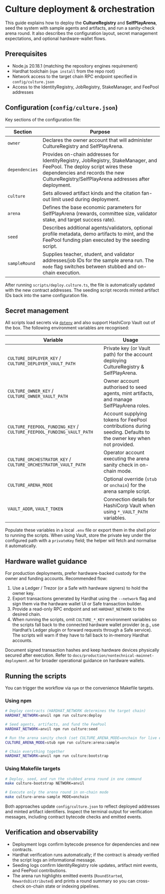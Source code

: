 # Culture deployment & orchestration

This guide explains how to deploy the **CultureRegistry** and **SelfPlayArena**, seed the
system with sample agents and artifacts, and run a sanity-check arena round. It also
describes the configuration layout, secret management expectations, and optional
hardware-wallet flows.

## Prerequisites

- Node.js 20.18.1 (matching the repository engines requirement)
- Hardhat toolchain (`npm install` from the repo root)
- Network access to the target chain RPC endpoint specified in `config/culture.json`
- Access to the IdentityRegistry, JobRegistry, StakeManager, and FeePool addresses

## Configuration (`config/culture.json`)

Key sections of the configuration file:

| Section | Purpose |
| --- | --- |
| `owner` | Declares the owner account that will administer CultureRegistry and SelfPlayArena. |
| `dependencies` | Provides on-chain addresses for IdentityRegistry, JobRegistry, StakeManager, and FeePool. The deploy script wires these dependencies and records the new CultureRegistry/SelfPlayArena addresses after deployment. |
| `culture` | Sets allowed artifact kinds and the citation fan-out limit used during deployment. |
| `arena` | Defines the base economic parameters for SelfPlayArena (rewards, committee size, validator stake, and target success rate). |
| `seed` | Describes additional agents/validators, optional profile metadata, demo artifacts to mint, and the FeePool funding plan executed by the seeding script. |
| `sampleRound` | Supplies teacher, student, and validator addresses/job IDs for the sample arena run. The `mode` flag switches between stubbed and on-chain execution. |

After running `scripts/deploy.culture.ts`, the file is automatically updated with the
new contract addresses. The seeding script records minted artifact IDs back into the
same configuration file.

## Secret management

All scripts load secrets via [`dotenv`](https://github.com/motdotla/dotenv) and also support
HashiCorp Vault out of the box. The following environment variables are recognised:

| Variable | Usage |
| --- | --- |
| `CULTURE_DEPLOYER_KEY` / `CULTURE_DEPLOYER_VAULT_PATH` | Private key (or Vault path) for the account deploying CultureRegistry & SelfPlayArena. |
| `CULTURE_OWNER_KEY` / `CULTURE_OWNER_VAULT_PATH` | Owner account authorised to seed agents, mint artifacts, and manage SelfPlayArena roles. |
| `CULTURE_FEEPOOL_FUNDING_KEY` / `CULTURE_FEEPOOL_FUNDING_VAULT_PATH` | Account supplying tokens for FeePool contributions during seeding. Defaults to the owner key when not provided. |
| `CULTURE_ORCHESTRATOR_KEY` / `CULTURE_ORCHESTRATOR_VAULT_PATH` | Operator account executing the arena sanity check in on-chain mode. |
| `CULTURE_ARENA_MODE` | Optional override (`stub` or `onchain`) for the arena sample script. |
| `VAULT_ADDR`, `VAULT_TOKEN` | Connection details for HashiCorp Vault when using `*_VAULT_PATH` variables. |

Populate these variables in a local `.env` file or export them in the shell prior to
running the scripts. When using Vault, store the private key under the configured path
with a `privateKey` field; the helper will fetch and normalise it automatically.

## Hardware wallet guidance

For production deployments, prefer hardware-backed custody for the owner and funding
accounts. Recommended flow:

1. Use a Ledger / Trezor (or a Safe with hardware signers) to hold the owner key.
2. Export transactions generated by Hardhat using the `--network` flag and sign them
   via the hardware wallet UI or Safe transaction builder.
3. Provide a read-only RPC endpoint and set `HARDHAT_NETWORK` to the desired chain.
4. When running the scripts, omit `CULTURE_*_KEY` environment variables so the scripts
   fall back to the connected hardware wallet provider (e.g., use Hardhat’s Ledger
   plugin or forward requests through a Safe service). The scripts will warn if they
   have to fall back to in-memory Hardhat accounts.

Document signed transaction hashes and keep hardware devices physically secured after
execution. Refer to `docs/production/nontechnical-mainnet-deployment.md` for broader
operational guidance on hardware wallets.

## Running the scripts

You can trigger the workflow via `npm` or the convenience Makefile targets.

### Using npm

```bash
# Deploy contracts (HARDHAT_NETWORK determines the target chain)
HARDHAT_NETWORK=anvil npm run culture:deploy

# Seed agents, artifacts, and fund the FeePool
HARDHAT_NETWORK=anvil npm run culture:seed

# Run the arena sanity check (set CULTURE_ARENA_MODE=onchain for live execution)
CULTURE_ARENA_MODE=stub npm run culture:arena:sample

# Chain everything together
HARDHAT_NETWORK=anvil npm run culture:bootstrap
```

### Using Makefile targets

```bash
# Deploy, seed, and run the stubbed arena round in one command
make culture-bootstrap NETWORK=anvil

# Execute only the arena round in on-chain mode
make culture-arena-sample MODE=onchain
```

Both approaches update `config/culture.json` to reflect deployed addresses and
minted artifact identifiers. Inspect the terminal output for verification messages,
including contract bytecode checks and emitted events.

## Verification and observability

- Deployment logs confirm bytecode presence for dependencies and new contracts.
- Hardhat verification runs automatically; if the contract is already verified the
  script logs an informational message.
- Seeding logs confirm IdentityRegistry role updates, artifact mint events, and
  FeePool contributions.
- The arena run highlights emitted events (`RoundStarted`, `RewardsDistributed`) and
  prints a round summary so you can cross-check on-chain state or indexing pipelines.
